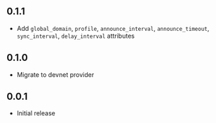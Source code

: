 ## 0.1.1

- Add `global_domain`, `profile`, `announce_interval`, `announce_timeout`, `sync_interval`, `delay_interval` attributes

## 0.1.0

- Migrate to devnet provider

## 0.0.1

- Initial release
